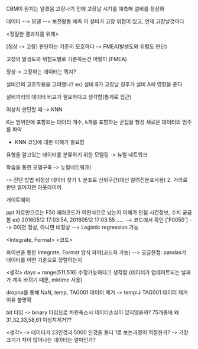 CBM이 뭔지는 알겠음
고장나기 전에 고장날 시기를 예측해 설비를 정상화


데이터 --> 모델 --> 보전활동 예측
이 설비가 고장 위험이 있고, 언제 고장날것이다


<정밀한 결과치를 위해>

[정상 -> 고장] 판단하는 기준이 모호하다 -> FMEA(발생도와 위험도 판단)

고장의 발생도와 위험도별로 기준하는건 어떨까 (FMEA)



정상-> 고장하는 데이터는 뭐지?


설비간의 교호작용을 고려했나?
ex) 설비 B가 고장날 징후가 설비 A에 영향을 준다


설비끼리의 데이터 비교가 필요하다고 생각함(통계로 접근)




이상치 판단할 때 -> KNN

K는 범위안에 포함되는 데이터 개수, k개를 포함하는 군집을 형성
새로운 데이터의 범주를 파악
- KNN 코딩에 대한 이해가 필요함


유형을 알고있는 데이터를 분류하기 위한 모델링
-> 뉴럴 네트워크



학습을 통한 모델구축 -> 뉴럴네트워크(




-> 진단 방법
비정상 데이터 찾기 1. 분포로 신뢰구간(대신 알려진분포사용)
	           2. 거리로 판단 멀어지면 아웃라이어


게이트웨이


ppt 자료만으로는 F50 에러코드가 어떤식으로 났는지 이해가 안됨 
시간정보, 수치 궁금함
ex) 20160512 17:03:54, 20160512 17:03:55 .....
--> 코드에서 확인 ['F0050']
--> 0이면 정상, 아니면 비정상 --> Logistic regression 가능






<Integrate, Format> <코드>

파이썬을 통한 Integrate, Format 방식 파악(코드화 가능)
--> 궁금한점: pandas가 데이터를 어떤 기준으로 정렬하는지

<생각>
days = range(511,516) 수정가능하다고 생각함 
(데이터가 업데이트되는 날짜가 계속 바뀌기 때문, mktime 사용)


dropna를 통해 NaN, temp, TAG001 데이터 제거
-> temp나 TAG001 데이터 제거이유 불명확



<Cleaning>

bit 타입 -> binary 타입으로 차원축소시 데이터손실이 있지않을까?
75개중에 왜 31,32,33,58,61 이상치제거??


<생각>
-> 데이터가 23인것과 5000 인것을 둘디 1로 보는과정이 적절한가?
-> 가장 크기가 차이 많이나는 데이터는 얼마인가?
   




























